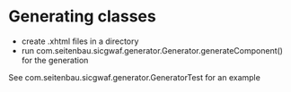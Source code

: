 Generating classes
==================

- create .xhtml files in a directory
- run com.seitenbau.sicgwaf.generator.Generator.generateComponent() for the generation

See com.seitenbau.sicgwaf.generator.GeneratorTest for an example